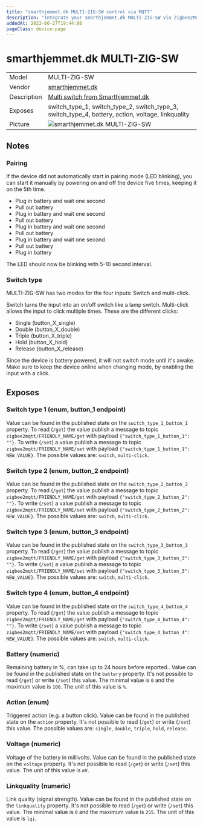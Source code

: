 ```yaml
---
title: "smarthjemmet.dk MULTI-ZIG-SW control via MQTT"
description: "Integrate your smarthjemmet.dk MULTI-ZIG-SW via Zigbee2MQTT with whatever smart home infrastructure you are using without the vendor's bridge or gateway."
addedAt: 2023-06-27T19:44:08
pageClass: device-page
---
```


<!-- !!!! -->
<!-- ATTENTION: This file is auto-generated through docgen! -->
<!-- You can only edit the "Notes"-Section between the two comment lines "Notes BEGIN" and "Notes END". -->
<!-- Do not use h1 or h2 heading within "## Notes"-Section. -->
<!-- !!!! -->

# smarthjemmet.dk MULTI-ZIG-SW

|     |     |
|-----|-----|
| Model | MULTI-ZIG-SW  |
| Vendor  | [smarthjemmet.dk](/supported-devices/#v=smarthjemmet.dk)  |
| Description | [Multi switch from Smarthjemmet.dk](https://smarthjemmet.dk) |
| Exposes | switch_type_1, switch_type_2, switch_type_3, switch_type_4, battery, action, voltage, linkquality |
| Picture | ![smarthjemmet.dk MULTI-ZIG-SW](https://www.zigbee2mqtt.io/images/devices/MULTI-ZIG-SW.jpg) |


<!-- Notes BEGIN: You can edit here. Add "## Notes" headline if not already present. -->
## Notes
### Pairing
If the device did not automatically start in pairing mode (LED blinking), you can start it manually by powering on and off the device five times, keeping it on the 5th time.

- Plug in battery and wait one second
- Pull out battery
- Plug in battery and wait one second
- Pull out battery
- Plug in battery and wait one second
- Pull out battery
- Plug in battery and wait one second
- Pull out battery
- Plug in battery

The LED should now be blinking with 5-10 second interval.

### Switch type
MULTI-ZIG-SW has two modes for the four inputs: Switch and multi-click.

Switch turns the input into an on/off switch like a lamp switch.
Multi-click allows the input to click multiple times. These are the different clicks:

- Single (button_X_single)
- Double (button_X_double)
- Triple (button_X_triple)
- Hold (button_X_hold)
- Release (button_X_release)

Since the device is battery powered, it will not switch mode until it's awake. Make sure to keep the device online when changing mode, by enabling the input with a click.
<!-- Notes END: Do not edit below this line -->




## Exposes

### Switch type 1 (enum, button_1 endpoint)
Value can be found in the published state on the `switch_type_1_button_1` property.
To read (`/get`) the value publish a message to topic `zigbee2mqtt/FRIENDLY_NAME/get` with payload `{"switch_type_1_button_1": ""}`.
To write (`/set`) a value publish a message to topic `zigbee2mqtt/FRIENDLY_NAME/set` with payload `{"switch_type_1_button_1": NEW_VALUE}`.
The possible values are: `switch`, `multi-click`.

### Switch type 2 (enum, button_2 endpoint)
Value can be found in the published state on the `switch_type_2_button_2` property.
To read (`/get`) the value publish a message to topic `zigbee2mqtt/FRIENDLY_NAME/get` with payload `{"switch_type_2_button_2": ""}`.
To write (`/set`) a value publish a message to topic `zigbee2mqtt/FRIENDLY_NAME/set` with payload `{"switch_type_2_button_2": NEW_VALUE}`.
The possible values are: `switch`, `multi-click`.

### Switch type 3 (enum, button_3 endpoint)
Value can be found in the published state on the `switch_type_3_button_3` property.
To read (`/get`) the value publish a message to topic `zigbee2mqtt/FRIENDLY_NAME/get` with payload `{"switch_type_3_button_3": ""}`.
To write (`/set`) a value publish a message to topic `zigbee2mqtt/FRIENDLY_NAME/set` with payload `{"switch_type_3_button_3": NEW_VALUE}`.
The possible values are: `switch`, `multi-click`.

### Switch type 4 (enum, button_4 endpoint)
Value can be found in the published state on the `switch_type_4_button_4` property.
To read (`/get`) the value publish a message to topic `zigbee2mqtt/FRIENDLY_NAME/get` with payload `{"switch_type_4_button_4": ""}`.
To write (`/set`) a value publish a message to topic `zigbee2mqtt/FRIENDLY_NAME/set` with payload `{"switch_type_4_button_4": NEW_VALUE}`.
The possible values are: `switch`, `multi-click`.

### Battery (numeric)
Remaining battery in %, can take up to 24 hours before reported..
Value can be found in the published state on the `battery` property.
It's not possible to read (`/get`) or write (`/set`) this value.
The minimal value is `0` and the maximum value is `100`.
The unit of this value is `%`.

### Action (enum)
Triggered action (e.g. a button click).
Value can be found in the published state on the `action` property.
It's not possible to read (`/get`) or write (`/set`) this value.
The possible values are: `single`, `double`, `triple`, `hold`, `release`.

### Voltage (numeric)
Voltage of the battery in millivolts.
Value can be found in the published state on the `voltage` property.
It's not possible to read (`/get`) or write (`/set`) this value.
The unit of this value is `mV`.

### Linkquality (numeric)
Link quality (signal strength).
Value can be found in the published state on the `linkquality` property.
It's not possible to read (`/get`) or write (`/set`) this value.
The minimal value is `0` and the maximum value is `255`.
The unit of this value is `lqi`.

